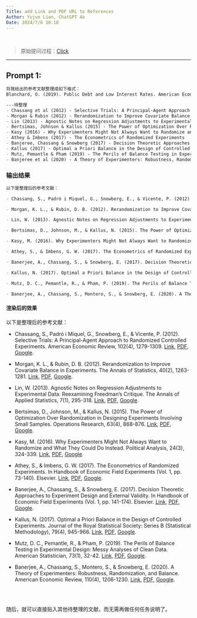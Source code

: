 ```yaml
---
Title: add Link and PDF URL to References
Author: Yujun Lian, ChatGPT 4o
Date: 2024/7/6 10:18
---
```


<br>

> 原始提问过程：[Click](https://chatgpt.com/share/6af7690a-b1ee-41ee-a5d7-63f6119e1f47)

--- - --

## Prompt 1:

```Markdown 
将我给出的参考文献整理成如下格式：
Blanchard, O. (2019). Public Debt and Low Interest Rates. American Economic Review, 109(4), 1197–1229. [Link](https://doi.org/10.1257/aer.109.4.1197) (rep), [PDF](http://sci-hub.ren/10.1257/aer.109.4.1197), [Appendix](https://www.aeaweb.org/doi/10.1257/aer.109.4.1197.appx), [Google](<https://scholar.google.com/scholar?q=Public Debt and Low Interest Rates>).

---待整理 
- Chassang et al (2012) - Selective Trials: A Principal-Agent Approach to Randomized Controlled Experiments
- Morgan & Rubin (2012) - Rerandomization to Improve Covariate Balance in Experiments
- Lin (2013) - Agnostic Notes on Regression Adjustments to Experimental Data: Reexamining Freedman’s Critique
- Bertsimas, Johnson & Kallus (2015) - The Power of Optimization Over Randomization in Designing Experiments Involving Small Samples
- Kasy (2016) - Why Experimenters Might Not Always Want to Randomize and What They Could Do Instead
- Athey & Imbens (2017) - The Econometrics of Randomized Experiments
- Banjeree, Chassang & Snowberg (2017) - Decision Theoretic Approaches to Experiment Design and External Validity
- Kallus (2017) - Optimal a Priori Balance in the Design of Controlled Experiments
- Mutz, Pemantle & Pham (2019) - The Perils of Balance Testing in Experimental Design
- Banjeree et al (2020) - A Theory of Experimenters: Robustness, Randomization, and Balance
```

### 输出结果
```md
以下是整理后的参考文献：

- Chassang, S., Padró i Miquel, G., Snowberg, E., & Vicente, P. (2012). Selective Trials: A Principal-Agent Approach to Randomized Controlled Experiments. American Economic Review, 102(4), 1279-1309. [Link](https://doi.org/10.1257/aer.102.4.1279), [PDF](http://sci-hub.ren/10.1257/aer.102.4.1279), [Google](<https://scholar.google.com/scholar?q=Selective Trials: A Principal-Agent Approach to Randomized Controlled Experiments>).

- Morgan, K. L., & Rubin, D. B. (2012). Rerandomization to Improve Covariate Balance in Experiments. The Annals of Statistics, 40(2), 1263-1281. [Link](https://doi.org/10.1214/12-AOS1008), [PDF](http://sci-hub.ren/10.1214/12-AOS1008), [Google](<https://scholar.google.com/scholar?q=Rerandomization to Improve Covariate Balance in Experiments>).

- Lin, W. (2013). Agnostic Notes on Regression Adjustments to Experimental Data: Reexamining Freedman’s Critique. The Annals of Applied Statistics, 7(1), 295-318. [Link](https://doi.org/10.1214/12-AOAS583), [PDF](http://sci-hub.ren/10.1214/12-AOAS583), [Google](<https://scholar.google.com/scholar?q=Agnostic Notes on Regression Adjustments to Experimental Data: Reexamining Freedman’s Critique>).

- Bertsimas, D., Johnson, M., & Kallus, N. (2015). The Power of Optimization Over Randomization in Designing Experiments Involving Small Samples. Operations Research, 63(4), 868-876. [Link](https://doi.org/10.1287/opre.2015.1406), [PDF](http://sci-hub.ren/10.1287/opre.2015.1406), [Google](<https://scholar.google.com/scholar?q=The Power of Optimization Over Randomization in Designing Experiments Involving Small Samples>).

- Kasy, M. (2016). Why Experimenters Might Not Always Want to Randomize and What They Could Do Instead. Political Analysis, 24(3), 324-339. [Link](https://doi.org/10.1093/pan/mpw008), [PDF](http://sci-hub.ren/10.1093/pan/mpw008), [Google](<https://scholar.google.com/scholar?q=Why Experimenters Might Not Always Want to Randomize and What They Could Do Instead>).

- Athey, S., & Imbens, G. W. (2017). The Econometrics of Randomized Experiments. In Handbook of Economic Field Experiments (Vol. 1, pp. 73-140). Elsevier. [Link](https://doi.org/10.1016/bs.hefe.2016.10.003), [PDF](http://sci-hub.ren/10.1016/bs.hefe.2016.10.003), [Google](<https://scholar.google.com/scholar?q=The Econometrics of Randomized Experiments>).

- Banerjee, A., Chassang, S., & Snowberg, E. (2017). Decision Theoretic Approaches to Experiment Design and External Validity. In Handbook of Economic Field Experiments (Vol. 1, pp. 141-174). Elsevier. [Link](https://doi.org/10.1016/bs.hefe.2016.11.001), [PDF](http://sci-hub.ren/10.1016/bs.hefe.2016.11.001), [Google](<https://scholar.google.com/scholar?q=Decision Theoretic Approaches to Experiment Design and External Validity>).

- Kallus, N. (2017). Optimal a Priori Balance in the Design of Controlled Experiments. Journal of the Royal Statistical Society: Series B (Statistical Methodology), 79(4), 945-966. [Link](https://doi.org/10.1111/rssb.12193), [PDF](http://sci-hub.ren/10.1111/rssb.12193), [Google](<https://scholar.google.com/scholar?q=Optimal a Priori Balance in the Design of Controlled Experiments>).

- Mutz, D. C., Pemantle, R., & Pham, P. (2019). The Perils of Balance Testing in Experimental Design: Messy Analyses of Clean Data. American Statistician, 73(1), 32-42. [Link](https://doi.org/10.1080/00031305.2017.1365134), [PDF](http://sci-hub.ren/10.1080/00031305.2017.1365134), [Google](<https://scholar.google.com/scholar?q=The Perils of Balance Testing in Experimental Design: Messy Analyses of Clean Data>).

- Banerjee, A., Chassang, S., Montero, S., & Snowberg, E. (2020). A Theory of Experimenters: Robustness, Randomization, and Balance. American Economic Review, 110(4), 1206-1230. [Link](https://doi.org/10.1257/aer.20171221), [PDF](http://sci-hub.ren/10.1257/aer.20171221), [Google](<https://scholar.google.com/scholar?q=A Theory of Experimenters: Robustness, Randomization, and Balance>).
```

#### 渲染后的效果

以下是整理后的参考文献：

- Chassang, S., Padró i Miquel, G., Snowberg, E., & Vicente, P. (2012). Selective Trials: A Principal-Agent Approach to Randomized Controlled Experiments. American Economic Review, 102(4), 1279-1309. [Link](https://doi.org/10.1257/aer.102.4.1279), [PDF](http://sci-hub.ren/10.1257/aer.102.4.1279), [Google](<https://scholar.google.com/scholar?q=Selective Trials: A Principal-Agent Approach to Randomized Controlled Experiments>).

- Morgan, K. L., & Rubin, D. B. (2012). Rerandomization to Improve Covariate Balance in Experiments. The Annals of Statistics, 40(2), 1263-1281. [Link](https://doi.org/10.1214/12-AOS1008), [PDF](http://sci-hub.ren/10.1214/12-AOS1008), [Google](<https://scholar.google.com/scholar?q=Rerandomization to Improve Covariate Balance in Experiments>).

- Lin, W. (2013). Agnostic Notes on Regression Adjustments to Experimental Data: Reexamining Freedman’s Critique. The Annals of Applied Statistics, 7(1), 295-318. [Link](https://doi.org/10.1214/12-AOAS583), [PDF](http://sci-hub.ren/10.1214/12-AOAS583), [Google](<https://scholar.google.com/scholar?q=Agnostic Notes on Regression Adjustments to Experimental Data: Reexamining Freedman’s Critique>).

- Bertsimas, D., Johnson, M., & Kallus, N. (2015). The Power of Optimization Over Randomization in Designing Experiments Involving Small Samples. Operations Research, 63(4), 868-876. [Link](https://doi.org/10.1287/opre.2015.1406), [PDF](http://sci-hub.ren/10.1287/opre.2015.1406), [Google](<https://scholar.google.com/scholar?q=The Power of Optimization Over Randomization in Designing Experiments Involving Small Samples>).

- Kasy, M. (2016). Why Experimenters Might Not Always Want to Randomize and What They Could Do Instead. Political Analysis, 24(3), 324-339. [Link](https://doi.org/10.1093/pan/mpw008), [PDF](http://sci-hub.ren/10.1093/pan/mpw008), [Google](<https://scholar.google.com/scholar?q=Why Experimenters Might Not Always Want to Randomize and What They Could Do Instead>).

- Athey, S., & Imbens, G. W. (2017). The Econometrics of Randomized Experiments. In Handbook of Economic Field Experiments (Vol. 1, pp. 73-140). Elsevier. [Link](https://doi.org/10.1016/bs.hefe.2016.10.003), [PDF](http://sci-hub.ren/10.1016/bs.hefe.2016.10.003), [Google](<https://scholar.google.com/scholar?q=The Econometrics of Randomized Experiments>).

- Banerjee, A., Chassang, S., & Snowberg, E. (2017). Decision Theoretic Approaches to Experiment Design and External Validity. In Handbook of Economic Field Experiments (Vol. 1, pp. 141-174). Elsevier. [Link](https://doi.org/10.1016/bs.hefe.2016.11.001), [PDF](http://sci-hub.ren/10.1016/bs.hefe.2016.11.001), [Google](<https://scholar.google.com/scholar?q=Decision Theoretic Approaches to Experiment Design and External Validity>).

- Kallus, N. (2017). Optimal a Priori Balance in the Design of Controlled Experiments. Journal of the Royal Statistical Society: Series B (Statistical Methodology), 79(4), 945-966. [Link](https://doi.org/10.1111/rssb.12193), [PDF](http://sci-hub.ren/10.1111/rssb.12193), [Google](<https://scholar.google.com/scholar?q=Optimal a Priori Balance in the Design of Controlled Experiments>).

- Mutz, D. C., Pemantle, R., & Pham, P. (2019). The Perils of Balance Testing in Experimental Design: Messy Analyses of Clean Data. American Statistician, 73(1), 32-42. [Link](https://doi.org/10.1080/00031305.2017.1365134), [PDF](http://sci-hub.ren/10.1080/00031305.2017.1365134), [Google](<https://scholar.google.com/scholar?q=The Perils of Balance Testing in Experimental Design: Messy Analyses of Clean Data>).

- Banerjee, A., Chassang, S., Montero, S., & Snowberg, E. (2020). A Theory of Experimenters: Robustness, Randomization, and Balance. American Economic Review, 110(4), 1206-1230. [Link](https://doi.org/10.1257/aer.20171221), [PDF](http://sci-hub.ren/10.1257/aer.20171221), [Google](<https://scholar.google.com/scholar?q=A Theory of Experimenters: Robustness, Randomization, and Balance>).


<br>
<br>

随后，就可以直接贴入其他待整理的文献，而无需再做任何任务说明了。 

